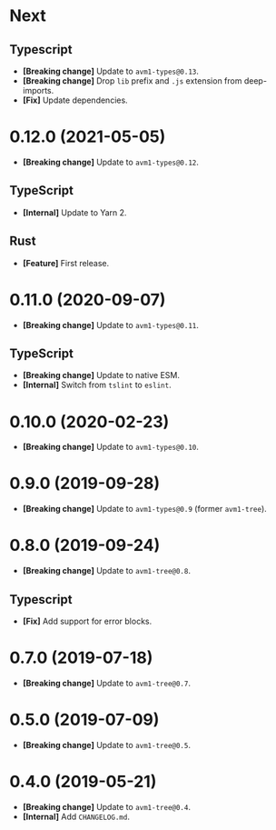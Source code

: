 # Next

## Typescript

- **[Breaking change]** Update to `avm1-types@0.13`.
- **[Breaking change]** Drop `lib` prefix and `.js` extension from deep-imports.
- **[Fix]** Update dependencies.

# 0.12.0 (2021-05-05)

- **[Breaking change]** Update to `avm1-types@0.12`.

## TypeScript

- **[Internal]** Update to Yarn 2.

## Rust

- **[Feature]** First release.

# 0.11.0 (2020-09-07)

- **[Breaking change]** Update to `avm1-types@0.11`.

## TypeScript

- **[Breaking change]** Update to native ESM.
- **[Internal]** Switch from `tslint` to `eslint`.

# 0.10.0 (2020-02-23)

- **[Breaking change]** Update to `avm1-types@0.10`.

# 0.9.0 (2019-09-28)

- **[Breaking change]** Update to `avm1-types@0.9` (former `avm1-tree`).

# 0.8.0 (2019-09-24)

- **[Breaking change]** Update to `avm1-tree@0.8`.

## Typescript

- **[Fix]** Add support for error blocks.

# 0.7.0 (2019-07-18)

- **[Breaking change]** Update to `avm1-tree@0.7`.

# 0.5.0 (2019-07-09)

- **[Breaking change]** Update to `avm1-tree@0.5`.

# 0.4.0 (2019-05-21)

- **[Breaking change]** Update to `avm1-tree@0.4`.
- **[Internal]** Add `CHANGELOG.md`.
